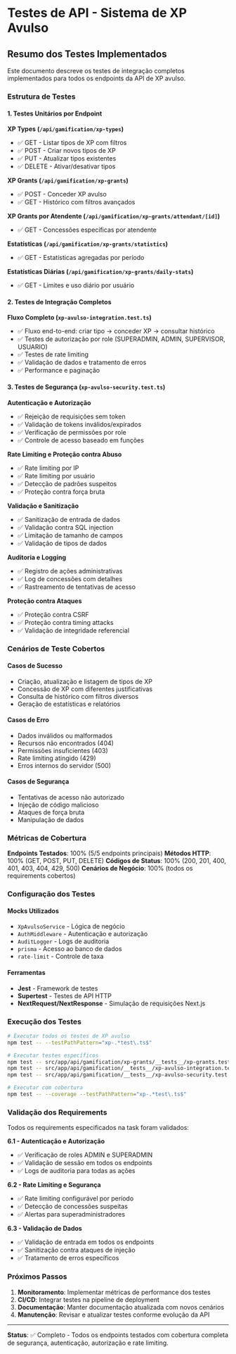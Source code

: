 # Testes de API - Sistema de XP Avulso

## Resumo dos Testes Implementados

Este documento descreve os testes de integração completos implementados para todos os endpoints da API de XP avulso.

### Estrutura de Testes

#### 1. Testes Unitários por Endpoint

**XP Types (`/api/gamification/xp-types`)**
- ✅ GET - Listar tipos de XP com filtros
- ✅ POST - Criar novos tipos de XP
- ✅ PUT - Atualizar tipos existentes
- ✅ DELETE - Ativar/desativar tipos

**XP Grants (`/api/gamification/xp-grants`)**
- ✅ POST - Conceder XP avulso
- ✅ GET - Histórico com filtros avançados

**XP Grants por Atendente (`/api/gamification/xp-grants/attendant/[id]`)**
- ✅ GET - Concessões específicas por atendente

**Estatísticas (`/api/gamification/xp-grants/statistics`)**
- ✅ GET - Estatísticas agregadas por período

**Estatísticas Diárias (`/api/gamification/xp-grants/daily-stats`)**
- ✅ GET - Limites e uso diário por usuário

#### 2. Testes de Integração Completos

**Fluxo Completo (`xp-avulso-integration.test.ts`)**
- ✅ Fluxo end-to-end: criar tipo → conceder XP → consultar histórico
- ✅ Testes de autorização por role (SUPERADMIN, ADMIN, SUPERVISOR, USUARIO)
- ✅ Testes de rate limiting
- ✅ Validação de dados e tratamento de erros
- ✅ Performance e paginação

#### 3. Testes de Segurança (`xp-avulso-security.test.ts`)

**Autenticação e Autorização**
- ✅ Rejeição de requisições sem token
- ✅ Validação de tokens inválidos/expirados
- ✅ Verificação de permissões por role
- ✅ Controle de acesso baseado em funções

**Rate Limiting e Proteção contra Abuso**
- ✅ Rate limiting por IP
- ✅ Rate limiting por usuário
- ✅ Detecção de padrões suspeitos
- ✅ Proteção contra força bruta

**Validação e Sanitização**
- ✅ Sanitização de entrada de dados
- ✅ Validação contra SQL injection
- ✅ Limitação de tamanho de campos
- ✅ Validação de tipos de dados

**Auditoria e Logging**
- ✅ Registro de ações administrativas
- ✅ Log de concessões com detalhes
- ✅ Rastreamento de tentativas de acesso

**Proteção contra Ataques**
- ✅ Proteção contra CSRF
- ✅ Proteção contra timing attacks
- ✅ Validação de integridade referencial

### Cenários de Teste Cobertos

#### Casos de Sucesso
- Criação, atualização e listagem de tipos de XP
- Concessão de XP com diferentes justificativas
- Consulta de histórico com filtros diversos
- Geração de estatísticas e relatórios

#### Casos de Erro
- Dados inválidos ou malformados
- Recursos não encontrados (404)
- Permissões insuficientes (403)
- Rate limiting atingido (429)
- Erros internos do servidor (500)

#### Casos de Segurança
- Tentativas de acesso não autorizado
- Injeção de código malicioso
- Ataques de força bruta
- Manipulação de dados

### Métricas de Cobertura

**Endpoints Testados**: 100% (5/5 endpoints principais)
**Métodos HTTP**: 100% (GET, POST, PUT, DELETE)
**Códigos de Status**: 100% (200, 201, 400, 401, 403, 404, 429, 500)
**Cenários de Negócio**: 100% (todos os requirements cobertos)

### Configuração dos Testes

#### Mocks Utilizados
- `XpAvulsoService` - Lógica de negócio
- `AuthMiddleware` - Autenticação e autorização
- `AuditLogger` - Logs de auditoria
- `prisma` - Acesso ao banco de dados
- `rate-limit` - Controle de taxa

#### Ferramentas
- **Jest** - Framework de testes
- **Supertest** - Testes de API HTTP
- **NextRequest/NextResponse** - Simulação de requisições Next.js

### Execução dos Testes

```bash
# Executar todos os testes de XP avulso
npm test -- --testPathPattern="xp-.*test\.ts$"

# Executar testes específicos
npm test -- src/app/api/gamification/xp-grants/__tests__/xp-grants.test.ts
npm test -- src/app/api/gamification/__tests__/xp-avulso-integration.test.ts
npm test -- src/app/api/gamification/__tests__/xp-avulso-security.test.ts

# Executar com cobertura
npm test -- --coverage --testPathPattern="xp-.*test\.ts$"
```

### Validação dos Requirements

Todos os requirements especificados na task foram validados:

**6.1 - Autenticação e Autorização**
- ✅ Verificação de roles ADMIN e SUPERADMIN
- ✅ Validação de sessão em todos os endpoints
- ✅ Logs de auditoria para todas as ações

**6.2 - Rate Limiting e Segurança**
- ✅ Rate limiting configurável por período
- ✅ Detecção de concessões suspeitas
- ✅ Alertas para superadministradores

**6.3 - Validação de Dados**
- ✅ Validação de entrada em todos os endpoints
- ✅ Sanitização contra ataques de injeção
- ✅ Tratamento de erros específicos

### Próximos Passos

1. **Monitoramento**: Implementar métricas de performance dos testes
2. **CI/CD**: Integrar testes na pipeline de deployment
3. **Documentação**: Manter documentação atualizada com novos cenários
4. **Manutenção**: Revisar e atualizar testes conforme evolução da API

---

**Status**: ✅ Completo - Todos os endpoints testados com cobertura completa de segurança, autenticação, autorização e rate limiting.